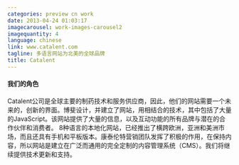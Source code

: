 ```yaml
---
categories: preview cn work
date: 2013-04-24 01:03:17
imagecarousel: work-images-carousel2
imagequantity: 4
language: chinese
link: www.catalent.com
tagline: 多语言网站为北美的全球品牌
title: Catalent
---
```


#### 我们的角色
Catalent公司是全球主要的制药技术和服务供应商，因此，他们的网站需要一个未来的，创新的界面。博斐设计，并建立了网站，用相结合的技术，其中包括了大量的JavaScript。该网站提供了大量的信息，以及互动功能的所有品牌与潜在的合作伙伴和消费者。 8种语言的本地化网站，已经推出了横跨欧洲，亚洲和美洲市场，而且还具有手机和平板版本。康泰伦特营销团队发挥了积极的作用，在保持内容，所以网站是建立在广泛而通用的完全定制的内容管理系统（CMS）。我们将继续提供技术更新和支持。